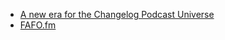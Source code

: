 - [A new era for the Changelog Podcast Universe](https://changelog.com/posts/a-new-era-for-the-changelog-podcast-universe)
- [FAFO.fm](https://fafo.fm)